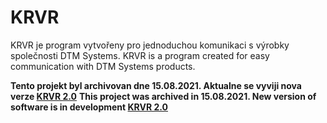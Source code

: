 # KRVR

KRVR je program vytvořeny pro jednoduchou komunikaci s výrobky společnosti DTM Systems.
KRVR is a program created for easy communication with DTM Systems products.

**Tento projekt byl archivovan dne 15.08.2021. Aktualne se vyviji nova verze [KRVR 2.0](https://github.com/DimaLeshchinskiy/KRVR-2.0)**
**This project was archived in 15.08.2021. New version of software is in development [KRVR 2.0](https://github.com/DimaLeshchinskiy/KRVR-2.0)**
